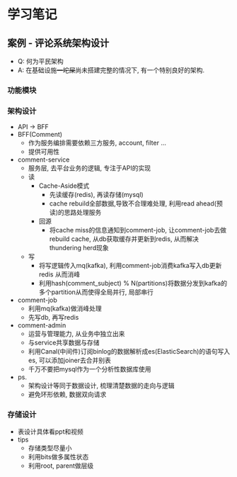 # 学习笔记

## 案例 - 评论系统架构设计
- Q: 何为平民架构
- A: 在基础设施~~一坨屎~~尚未搭建完整的情况下, 有一个特别良好的架构.

### 功能模块

### 架构设计
- API -> BFF
- BFF(Comment)
    - 作为服务编排需要依赖三方服务, account, filter ...
    - 提供可用性
- comment-service
    - 服务层, 去平台业务的逻辑, 专注于API的实现
    - 读
        - Cache-Aside模式
            - 先读缓存(redis), 再读存储(mysql)
            - cache rebuild全部数据,导致不合理难处理, 利用read ahead(预读)的思路处理服务
        - 回源
            - 将cache miss的信息通知到comment-job, 让comment-job去做rebuild cache, 
            从db获取缓存并更新到redis, 从而解决thundering herd现象
    - 写
        - 将写逻辑传入mq(kafka), 利用comment-job消费kafka写入db更新redis 从而消峰
        - 利用hash(comment_subject) % N(partitions)将数据分发到kafka的多个partition从而使得全局并行, 局部串行
- comment-job
    - 利用mq(kafka)做消峰处理
    - 先写db, 再写redis
- comment-admin
    - 运营与管理能力, 从业务中独立出来
    - 与service共享数据与存储
    - 利用Canal(中间件)订阅binlog的数据解析成es(ElasticSearch)的语句写入es, 可以添加joiner去合并别表
    - 千万不要把mysql作为一个分析性数据库使用
- ps.
    - 架构设计等同于数据设计, 梳理清楚数据的走向与逻辑
    - 避免环形依赖, 数据双向请求
    
### 存储设计
- 表设计具体看ppt和视频
- tips
    - 存储类型尽量小
    - 利用bits做多属性状态
    - 利用root, parent做层级